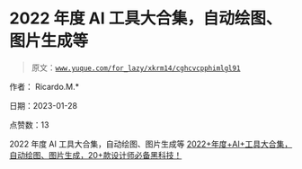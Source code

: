 # 2022 年度 AI 工具大合集，自动绘图、图片生成等

> 原文：[`www.yuque.com/for_lazy/xkrm14/cghcvcpphimlgl91`](https://www.yuque.com/for_lazy/xkrm14/cghcvcpphimlgl91)

作者： Ricardo.M.* 

日期：2023-01-28 

点赞数：13 

2022 年度 AI 工具大合集，自动绘图、图片生成等 [2022+年度+AI+工具大合集，自动绘图、图片生成，20+款设计师必备黑科技！](https://mp.weixin.qq.com/s/pbp6BiwIv1LJRFxXgoLvtg) 

